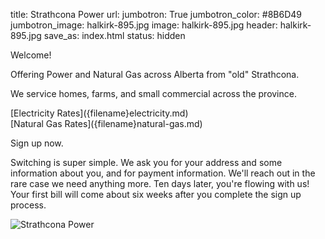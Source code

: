 title: Strathcona Power
url:
jumbotron: True
jumbotron_color: #8B6D49
jumbotron_image: halkirk-895.jpg
image: halkirk-895.jpg
header: halkirk-895.jpg
save_as: index.html
status: hidden

Welcome!

<!-- Clear Description of who you are -->

Offering Power and Natural Gas across Alberta from "old" Strathcona.

We service homes, farms, and small commercial across the province.

<div class="row" markdown=1>
  <div class="col-sm-6" markdown=1>
[Electricity Rates]({filename}electricity.md)
  </div>
  <div class="col-sm-6" markdown=1>
[Natural Gas Rates]({filename}natural-gas.md)
  </div>
</div>

<!-- obvious Call to Action -->

Sign up now.

Switching is super simple. We ask you for your address and some information
about you, and for payment information. We'll reach out in the rare case we
need anything more. Ten days later, you're flowing with us! Your first bill
will come about six weeks after you complete the sign up process.

<!-- easy to find Contact Information -- in footer -->

<!-- Customer Testimonials -->

<!-- fresh quality content -- blog's Recent Articles -->

<!-- Site Map -- in footer? -->

<img src="../images/StrathconaPower.png" alt="Strathcona Power" class="center-block img-responsive" />

